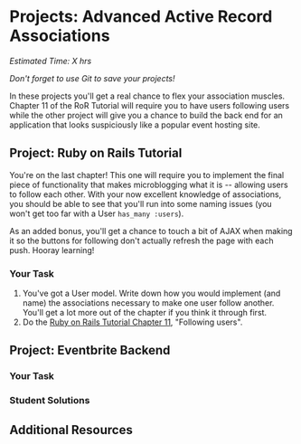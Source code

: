 # Projects: Advanced Active Record Associations
*Estimated Time: X hrs*

*Don't forget to use Git to save your projects!*

In these projects you'll get a real chance to flex your association muscles.  Chapter 11 of the RoR Tutorial will require you to have users following users while the other project will give you a chance to build the back end for an application that looks suspiciously like a popular event hosting site.

## Project: Ruby on Rails Tutorial

You're on the last chapter!  This one will require you to implement the final piece of functionality that makes microblogging what it is -- allowing users to follow each other.  With your now excellent knowledge of associations, you should be able to see that you'll run into some naming issues (you won't get too far with a User `has_many :users`).  

As an added bonus, you'll get a chance to touch a bit of AJAX when making it so the buttons for following don't actually refresh the page with each push.  Hooray learning!

### Your Task

1. You've got a User model.  Write down how you would implement (and name) the associations necessary to make one user follow another.  You'll get a lot more out of the chapter if you think it through first.
2. Do the [Ruby on Rails Tutorial Chapter 11](http://ruby.railstutorial.org/chapters/following-users#top), "Following users".

## Project: Eventbrite Backend

### Your Task

### Student Solutions

## Additional Resources